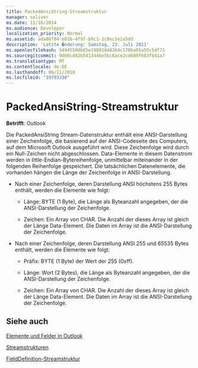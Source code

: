 ```yaml
---
title: PackedAnsiString-Streamstruktur
manager: soliver
ms.date: 11/16/2014
ms.audience: Developer
localization_priority: Normal
ms.assetid: ada86f04-e81b-4f97-b9c1-1c8ec5e1a5dd
description: 'Letzte �nderung: Samstag, 23. Juli 2011'
ms.openlocfilehash: 5494558db65e19891848264c170ba85a55c5df71
ms.sourcegitcommit: 9d60cd82b5413446e5bc8ace2cd689f683fb41a7
ms.translationtype: MT
ms.contentlocale: de-DE
ms.lasthandoff: 06/11/2018
ms.locfileid: "19793330"
---
```

# <a name="packedansistring-stream-structure"></a>PackedAnsiString-Streamstruktur

  
  
**Betrifft**: Outlook 
  
Die PackedAnsiString Stream-Datenstruktur enthält eine ANSI-Darstellung einer Zeichenfolge, die basierend auf der ANSI-Codeseite des Computers, auf dem Microsoft Outlook ausgeführt wird. Diese Zeichenfolge wird durch ein Null-Zeichen nicht abgeschlossen. Data-Elemente in diesem Datenstrom werden in little-Endian-Bytereihenfolge, unmittelbar miteinander in der folgenden Reihenfolge gespeichert. Die tatsächlichen Datenelemente, die vorhanden hängen die Länge der Zeichenfolge in ANSI-Darstellung.
  
- Nach einer Zeichenfolge, deren Darstellung ANSI höchstens 255 Bytes enthält, werden die Elemente wie folgt:
    
  - Länge: BYTE (1 Byte), die Länge als Byteanzahl angegeben, der die ANSI-Darstellung der Zeichenfolge.
    
  - Zeichen: Ein Array von CHAR. Die Anzahl der dieses Array ist gleich der Länge Data-Element. Die Daten im Array ist die ANSI-Darstellung der Zeichenfolge.
    
- Nach einer Zeichenfolge, deren Darstellung ANSI 255 und 65535 Bytes enthält, werden die Elemente wie folgt:
    
  - Präfix: BYTE (1 Byte) der Wert der 255 (0xff).
    
  - Länge: Wort (2 Bytes), die Länge als Byteanzahl angegeben, der die ANSI-Darstellung der Zeichenfolge.
    
  - Zeichen: Ein Array von CHAR. Die Anzahl der dieses Array ist gleich der Länge Data-Element. Die Daten im Array ist die ANSI-Darstellung der Zeichenfolge.
    
## <a name="see-also"></a>Siehe auch



[Elemente und Felder in Outlook](outlook-items-and-fields.md)
  
[Streamstrukturen](stream-structures.md)
  
[FieldDefinition-Streamstruktur](fielddefinition-stream-structure.md)

